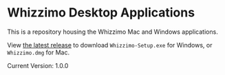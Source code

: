 # Whizzimo Desktop Applications

This is a repository housing the Whizzimo Mac and Windows applications.

View [the latest release](https://github.com/loturner/whizzimoapps/releases/latest) to download 
`Whizzimo-Setup.exe` for Windows, or `Whizzimo.dmg` for Mac.

Current Version: 1.0.0
